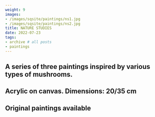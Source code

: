 ```yaml
---
weight: 9
images:
- /images/sqsite/paintings/ns1.jpg
- /images/sqsite/paintings/ns2.jpg
title: NATURE STUDIES
date: 2022-07-23
tags:
- archive # all posts
- paintings
---
```



## **A series of three paintings inspired by various types of mushrooms.** ##

## **Acrylic on canvas. Dimensions: 20/35 cm** ##

## **Original paintings available** ##
